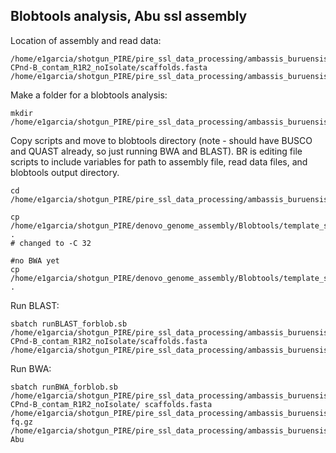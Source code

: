 ## Blobtools analysis, Abu ssl assembly

Location of assembly and read data:
```
/home/e1garcia/shotgun_PIRE/pire_ssl_data_processing/ambassis_buruensis/SPAdes_Abu-CPnd-B_contam_R1R2_noIsolate/scaffolds.fasta
/home/e1garcia/shotgun_PIRE/pire_ssl_data_processing/ambassis_buruensis/fq_fp1_clmp_fp2

```

Make a folder for a blobtools analysis:
```
mkdir /home/e1garcia/shotgun_PIRE/pire_ssl_data_processing/ambassis_buruensis/blobtools_B_contam
```

Copy scripts and move to blobtools directory (note - should have BUSCO and QUAST already, so just running BWA and BLAST). BR is editing file scripts to include variables for path to assembly file, read data files, and blobtools output directory.
```
cd /home/e1garcia/shotgun_PIRE/pire_ssl_data_processing/ambassis_buruensis/blobtools_B_contam

cp /home/e1garcia/shotgun_PIRE/denovo_genome_assembly/Blobtools/template_scripts/runBLAST_forblob.sb .
# changed to -C 32

#no BWA yet
cp /home/e1garcia/shotgun_PIRE/denovo_genome_assembly/Blobtools/template_scripts/runBWA_forblob.sb .
``` 

Run BLAST:
```
sbatch runBLAST_forblob.sb /home/e1garcia/shotgun_PIRE/pire_ssl_data_processing/ambassis_buruensis/SPAdes_Abu-CPnd-B_contam_R1R2_noIsolate/scaffolds.fasta /home/e1garcia/shotgun_PIRE/pire_ssl_data_processing/ambassis_buruensis/blobtools_B_contam
```

Run BWA:
```
sbatch runBWA_forblob.sb /home/e1garcia/shotgun_PIRE/pire_ssl_data_processing/ambassis_buruensis/SPAdes_Abu-CPnd-B_contam_R1R2_noIsolate/ scaffolds.fasta /home/e1garcia/shotgun_PIRE/pire_ssl_data_processing/ambassis_buruensis/fq_fp1_clmp_fp2 fq.gz /home/e1garcia/shotgun_PIRE/pire_ssl_data_processing/ambassis_buruensis/blobtools_B_contam Abu
```
